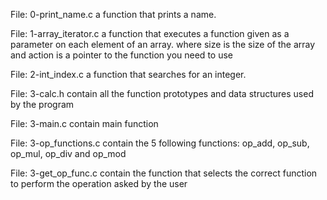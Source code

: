 File: 0-print_name.c a function that prints a name.

File: 1-array_iterator.c a function that executes a function given as a parameter on each element of an array. where size is the size of the array and action is a pointer to the function you need to use

File: 2-int_index.c a function that searches for an integer.

File: 3-calc.h contain all the function prototypes and data structures used by the program

File: 3-main.c contain main function

File: 3-op_functions.c contain the 5 following functions: op_add, op_sub, op_mul, op_div and op_mod

File: 3-get_op_func.c contain the function that selects the correct function to perform the operation asked by the user
